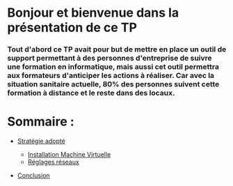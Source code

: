 # Bonjour et bienvenue dans la présentation de ce TP

### Tout d'abord ce TP avait pour but de mettre en place un outil de support permettant à des personnes d'entreprise de suivre une formation en informatique, mais aussi cet outil permettra aux formateurs d'anticiper les actions à réaliser. Car avec la situation sanitaire actuelle, 80% des personnes suivent cette formation à distance et le reste dans des locaux.


# Sommaire : 
 * [Stratégie adopté](https://github.com/kevinguyodo/Linux-deuxieme-annee/blob/main/TP1/Plan.md)
   *  [Installation Machine Virtuelle](https://github.com/kevinguyodo/Linux-deuxieme-annee/blob/main/TP1/Installation%20VM.md)
   *  [Réglages réseaux](https://github.com/kevinguyodo/Linux-deuxieme-annee/blob/main/TP1/R%C3%A9glages%20r%C3%A9seaux.md)

 * [Conclusion](https://github.com/kevinguyodo/Linux-deuxieme-annee/blob/main/TP1/conclusion.md)
